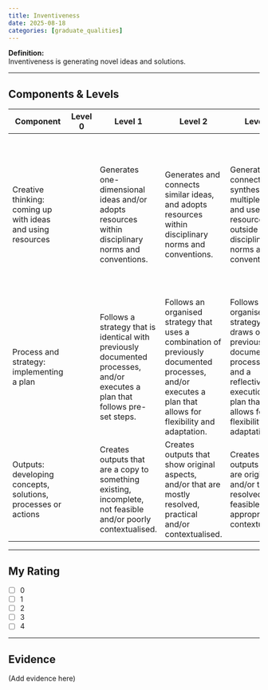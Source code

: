 ```yaml
---
title: Inventiveness
date: 2025-08-18
categories: [graduate_qualities]
---
```


**Definition:**  
Inventiveness is generating novel ideas and solutions. 

---

## Components & Levels

| Component | Level 0 | Level 1 | Level 2 | Level 3 | Level 4 |
|---|---|---|---|---|---|
| Creative thinking: coming up with ideas and using resources |  | Generates one-dimensional ideas and/or adopts resources within disciplinary norms and conventions.  | Generates and connects similar ideas, and adopts resources within disciplinary norms and conventions.  | Generates, connects and synthesises multiple ideas, and uses resources outside disciplinary norms and conventions.  | Generates, connects and synthesises disparate ideas, and draws on resources in a way that demonstrates the ability to transcend and move between disciplinary norms and conventions.  |
| Process and strategy: implementing a plan |  | Follows a strategy that is identical with previously documented processes, and/or executes a plan that follows pre-set steps. | Follows an organised strategy that uses a combination of previously documented processes, and/or executes a plan that allows for flexibility and adaptation. | Follows an organised strategy that draws on previously documented processes, and a reflective execution of a plan that allows for flexibility and adaptation.  | Follows an organised strategy that goes beyond previously documented processes, and reflective execution and evaluation of a plan that allows for flexibility and adaptation. |
| Outputs: developing concepts, solutions, processes or actions |  | Creates outputs that are a copy to something existing, incomplete, not feasible and/or poorly contextualised.  | Creates outputs that show original aspects, and/or that are mostly resolved, practical and/or contextualised.  | Creates outputs that are original, and/or that are resolved, feasible and appropriately contextualised.  | Creates outputs that are original, resolved, feasible and contextualised in unique and novel ways.  |

---

## My Rating
- [ ] 0  
- [ ] 1  
- [ ] 2  
- [ ] 3  
- [ ] 4  

---

## Evidence
(Add evidence here)
